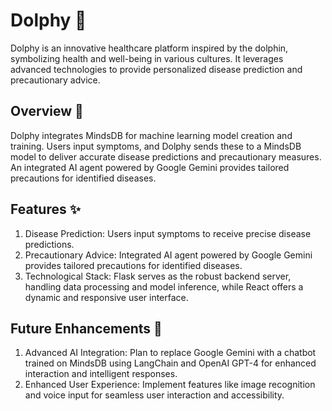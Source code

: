 # Dolphy 🐬
Dolphy is an innovative healthcare platform inspired by the dolphin, symbolizing health and well-being in various cultures. It leverages advanced technologies to provide personalized disease prediction and precautionary advice.

## Overview 🚀
Dolphy integrates MindsDB for machine learning model creation and training. Users input symptoms, and Dolphy sends these to a MindsDB model to deliver accurate disease predictions and precautionary measures. An integrated AI agent powered by Google Gemini provides tailored precautions for identified diseases.

## Features ✨
1. Disease Prediction: Users input symptoms to receive precise disease predictions.
2. Precautionary Advice: Integrated AI agent powered by Google Gemini provides tailored precautions for identified diseases.
3. Technological Stack: Flask serves as the robust backend server, handling data processing and model inference, while React offers a dynamic and responsive user interface.

## Future Enhancements 🌟
1. Advanced AI Integration: Plan to replace Google Gemini with a chatbot trained on MindsDB using LangChain and OpenAI GPT-4 for enhanced interaction and intelligent responses.
2. Enhanced User Experience: Implement features like image recognition and voice input for seamless user interaction and accessibility.
